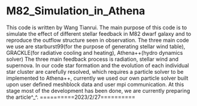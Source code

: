 # M82_Simulation_in_Athena
This code is written by Wang Tianrui. The main purpose of this code is to simulate the effect of different stellar feedback in M82 dwarf galaxy and to reproduce the outflow structure seen in observation.
The three main code we use are starburst99(for the purpose of generating stellar wind table), GRACKLE(for radiative cooling and heating), Athena++(hydro dynamics solver)
The three main feedback process is radiation, stellar wind and supernova.
In our code star formation and the evolution of each individual star cluster are carefully resolved, which requires a particle solver to be implemented to Athena++, currently we used our own particle solver built upon user defined meshblock data and user mpi communication.
At this stage most of the development has been done, we are currently preparing the article^_^.
==========2023/2/27==========
